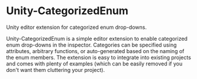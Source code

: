 # Unity-CategorizedEnum
Unity editor extension for categorized enum drop-downs.

Unity-CategorizedEnum is a simple editor extension to enable categorized enum drop-downs in the inspector. Categories can be specified using attributes, arbitrary functions, or auto-generated based on the naming of the enum members. The extension is easy to integrate into existing projects and comes with plenty of examples (which can be easily removed if you don't want them cluttering your project).
